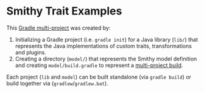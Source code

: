 # Smithy Trait Examples

This [Gradle multi-project]((https://docs.gradle.org/current/userguide/multi_project_builds.html#sec:creating_multi_project_builds)) was created by:

1. Initializing a Gradle project (i.e. `gradle init`) for a Java library (`lib/`) that represents the Java implementations of custom traits, transformations and plugins.
2. Creating a directory (`model/`) that represents the Smithy model definition and creating `model/build.gradle` to represent a [multi-project build](https://docs.gradle.org/current/userguide/multi_project_builds.html#sec:creating_multi_project_builds).

Each project (`lib` and `model`) can be built standalone (via `gradle build`) or build together via (`gradlew`/`gradlew.bat`).
